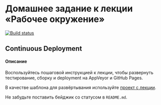 # Домашнее задание к лекции «Рабочее окружение»

[![Build status](https://ci.appveyor.com/api/projects/status/l7qit6hybk4xmmw4?svg=true)](https://ci.appveyor.com/project/yuriyvyatkin/ahj-hw-1-continuous-deployment)

## Continuous Deployment

#### Описание

Воспользуйтесь пошаговой инструкцией к лекции, чтобы развернуть тестирование, сборку и deployment на AppVeyor и GitHub Pages.

В качестве шаблона для развёртывания используйте [проект с лекции](https://github.com/netology-code/ahj-code/tree/master/env).

Не забудьте поставить бейджик со статусом в `README.md`.
